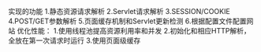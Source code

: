 实现的功能
	1.静态资源请求解析
	2.Servlet请求解析
	3.SESSION/COOKIE
	4.POST/GET参数解析
	5.页面缓存机制和Servlet更新检测
	6.根据配置文件配置网站
优化性能：
	1.使用线程池提高资源利用率和并发
	2.初始化和相应HTTP解析，全放在第一次请求时运行
	3.使用页面级缓存


